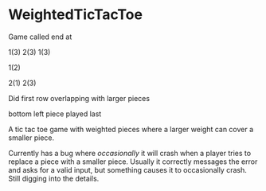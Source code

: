 # WeightedTicTacToe

Game called end at

1(3)  2(3)  1(3)

1(2)  

2(1)        2(3)

Did first row overlapping with larger pieces

bottom left piece played last

A tic tac toe game with weighted pieces where a larger weight can cover a smaller piece.

Currently has a bug where *occasionally* it will crash when a player tries to replace a piece with a smaller piece. Usually it correctly messages the error and asks for a valid input, but something causes it to occasionally crash. Still digging into the details.
